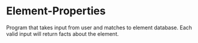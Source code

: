 # Element-Properties
Program that takes input from user and matches to element database. Each valid input will return facts about the element.
